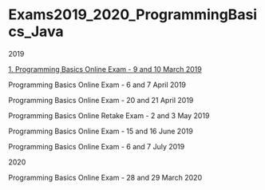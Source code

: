 # Exams2019_2020_ProgrammingBasics_Java

2019

[1. Programming Basics Online Exam - 9 and 10 March 2019](/Exam9and10March2019)

Programming Basics Online Exam - 6 and 7 April 2019

Programming Basics Online Exam - 20 and 21 April 2019

Programming Basics Online Retake Exam - 2 and 3 May 2019

Programming Basics Online Exam - 15 and 16 June 2019

Programming Basics Online Exam - 6 and 7 July 2019

2020

Programming Basics Online Exam - 28 and 29 March 2020
